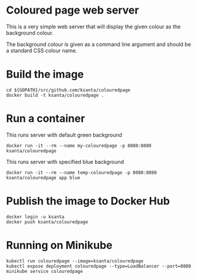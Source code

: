 # Coloured page web server
This is a very simple web server that will display the given colour as the background
colour.

The background colour is given as a command line argument and should be a standard CSS
colour name.

# Build the image
```shell script
cd ${GOPATH}/src/github.com/ksanta/colouredpage
docker build -t ksanta/colouredpage .
```

# Run a container
This runs server with default green background
```shell script
docker run -it --rm --name my-colouredpage -p 8080:8080 ksanta/colouredpage
```

This runs server with specified blue background
```shell script
docker run -it --rm --name temp-colouredpage -p 8080:8080 ksanta/colouredpage app blue
```

# Publish the image to Docker Hub
```shell script
docker login -u ksanta
docker push ksanta/colouredpage
```

# Running on Minikube
```shell script
kubectl run colouredpage --image=ksanta/colouredpage
kubectl expose deployment colouredpage --type=LoadBalancer --port=8080
minikube service colouredpage
```